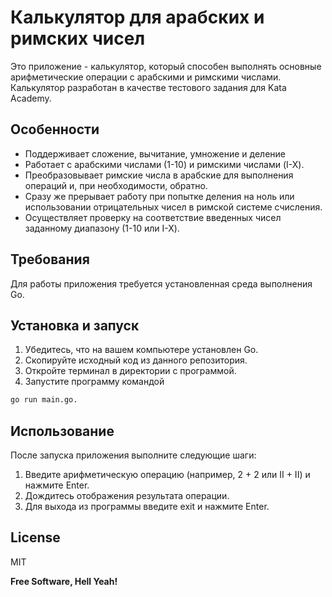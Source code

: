 # Калькулятор для арабских и римских чисел

Это приложение - калькулятор, который способен выполнять основные арифметические операции с арабскими и римскими числами. Калькулятор разработан в качестве тестового задания для Kata Academy.

## Особенности

- Поддерживает сложение, вычитание, умножение и деление
- Работает с арабскими числами (1-10) и римскими числами (I-X).
- Преобразовывает римские числа в арабские для выполнения операций и, при необходимости, обратно.
- Сразу же прерывает работу при попытке деления на ноль или использовании отрицательных чисел в римской системе счисления.
- Осуществляет проверку на соответствие введенных чисел заданному диапазону (1-10 или I-X).

## Требования

Для работы приложения требуется установленная среда выполнения Go.

## Установка и запуск

1. Убедитесь, что на вашем компьютере установлен Go.
2. Скопируйте исходный код из данного репозитория.
3. Откройте терминал в директории с программой.
4. Запустите программу командой 
```sh
go run main.go.
```

## Использование

После запуска приложения выполните следующие шаги:
1. Введите арифметическую операцию (например, 2 + 2 или II + II) и нажмите Enter.
2. Дождитесь отображения результата операции.
3. Для выхода из программы введите exit и нажмите Enter.

## License

MIT

**Free Software, Hell Yeah!**
